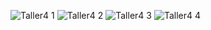 ![Taller4 1](https://github.com/user-attachments/assets/6f4a5bf0-6949-4f3b-98a8-5c58539dd314)
![Taller4 2](https://github.com/user-attachments/assets/2fe4ef5a-b86f-4d8a-8255-9947245ed007)
![Taller4 3](https://github.com/user-attachments/assets/157c5714-5d59-4758-bf3c-a4e962e3a10d)
![Taller4 4](https://github.com/user-attachments/assets/192286b7-e32d-4a8b-9dc4-ea9fb96ec530)
